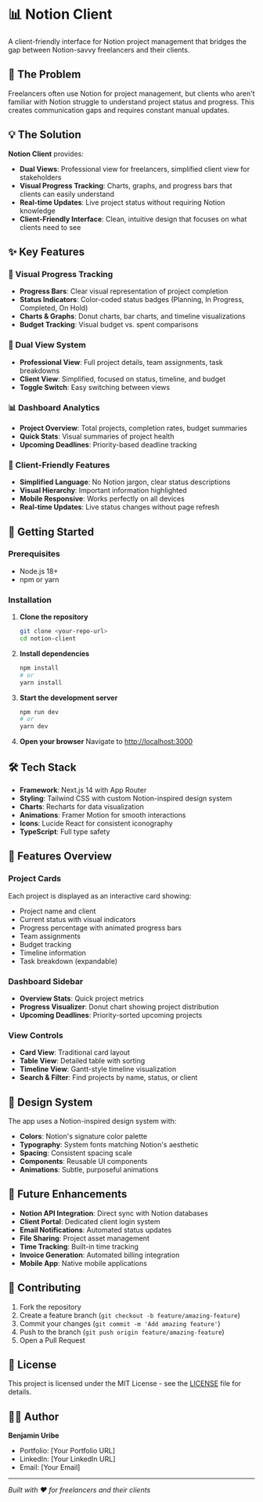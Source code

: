 # 📊 Notion Client

A client-friendly interface for Notion project management that bridges the gap between Notion-savvy freelancers and their clients.

## 🎯 The Problem

Freelancers often use Notion for project management, but clients who aren't familiar with Notion struggle to understand project status and progress. This creates communication gaps and requires constant manual updates.

## 💡 The Solution

**Notion Client** provides:

- **Dual Views**: Professional view for freelancers, simplified client view for stakeholders
- **Visual Progress Tracking**: Charts, graphs, and progress bars that clients can easily understand
- **Real-time Updates**: Live project status without requiring Notion knowledge
- **Client-Friendly Interface**: Clean, intuitive design that focuses on what clients need to see

## ✨ Key Features

### 🎨 Visual Progress Tracking

- **Progress Bars**: Clear visual representation of project completion
- **Status Indicators**: Color-coded status badges (Planning, In Progress, Completed, On Hold)
- **Charts & Graphs**: Donut charts, bar charts, and timeline visualizations
- **Budget Tracking**: Visual budget vs. spent comparisons

### 👥 Dual View System

- **Professional View**: Full project details, team assignments, task breakdowns
- **Client View**: Simplified, focused on status, timeline, and budget
- **Toggle Switch**: Easy switching between views

### 📊 Dashboard Analytics

- **Project Overview**: Total projects, completion rates, budget summaries
- **Quick Stats**: Visual summaries of project health
- **Upcoming Deadlines**: Priority-based deadline tracking

### 🎯 Client-Friendly Features

- **Simplified Language**: No Notion jargon, clear status descriptions
- **Visual Hierarchy**: Important information highlighted
- **Mobile Responsive**: Works perfectly on all devices
- **Real-time Updates**: Live status changes without page refresh

## 🚀 Getting Started

### Prerequisites

- Node.js 18+
- npm or yarn

### Installation

1. **Clone the repository**

   ```bash
   git clone <your-repo-url>
   cd notion-client
   ```

2. **Install dependencies**

   ```bash
   npm install
   # or
   yarn install
   ```

3. **Start the development server**

   ```bash
   npm run dev
   # or
   yarn dev
   ```

4. **Open your browser**
   Navigate to [http://localhost:3000](http://localhost:3000)

## 🛠️ Tech Stack

- **Framework**: Next.js 14 with App Router
- **Styling**: Tailwind CSS with custom Notion-inspired design system
- **Charts**: Recharts for data visualization
- **Animations**: Framer Motion for smooth interactions
- **Icons**: Lucide React for consistent iconography
- **TypeScript**: Full type safety

## 📱 Features Overview

### Project Cards

Each project is displayed as an interactive card showing:

- Project name and client
- Current status with visual indicators
- Progress percentage with animated progress bars
- Team assignments
- Budget tracking
- Timeline information
- Task breakdown (expandable)

### Dashboard Sidebar

- **Overview Stats**: Quick project metrics
- **Progress Visualizer**: Donut chart showing project distribution
- **Upcoming Deadlines**: Priority-sorted upcoming projects

### View Controls

- **Card View**: Traditional card layout
- **Table View**: Detailed table with sorting
- **Timeline View**: Gantt-style timeline visualization
- **Search & Filter**: Find projects by name, status, or client

## 🎨 Design System

The app uses a Notion-inspired design system with:

- **Colors**: Notion's signature color palette
- **Typography**: System fonts matching Notion's aesthetic
- **Spacing**: Consistent spacing scale
- **Components**: Reusable UI components
- **Animations**: Subtle, purposeful animations

## 🔮 Future Enhancements

- **Notion API Integration**: Direct sync with Notion databases
- **Client Portal**: Dedicated client login system
- **Email Notifications**: Automated status updates
- **File Sharing**: Project asset management
- **Time Tracking**: Built-in time tracking
- **Invoice Generation**: Automated billing integration
- **Mobile App**: Native mobile applications

## 🤝 Contributing

1. Fork the repository
2. Create a feature branch (`git checkout -b feature/amazing-feature`)
3. Commit your changes (`git commit -m 'Add amazing feature'`)
4. Push to the branch (`git push origin feature/amazing-feature`)
5. Open a Pull Request

## 📄 License

This project is licensed under the MIT License - see the [LICENSE](LICENSE) file for details.

## 👨‍💻 Author

**Benjamin Uribe**

- Portfolio: [Your Portfolio URL]
- LinkedIn: [Your LinkedIn URL]
- Email: [Your Email]

---

_Built with ❤️ for freelancers and their clients_
